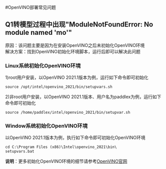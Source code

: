 #OpenVINO部署常见问题

## Q1转模型过程中出现"ModuleNotFoundError: No module named 'mo'"  

原因：该问题主要是因为在安装OpenVINO之后未初始化OpenVINO环境  
解决方案：找到OpenVINO初始化环境脚本，运行后即可以解决此问题  

### Linux系统初始化OpenVINO环境
1)root用户安装，以OpenVINO 2021.1版本为例，运行如下命令即可初始化  

```
source /opt/intel/openvino_2021/bin/setupvars.sh
```
  
2)非root用户安装，以OpenVINO 2021.1版本、用户名为paddlex为例，运行如下命令即可初始化
  
```
source /home/paddlex/intel/openvino_2021/bin/setupvar.sh
```
  
### Window系统初始化OpenVINO环境
以OpenVINO 2021.1版本为例，执行如下命令即可初始化OpenVINO环境  

```
cd C:\Program Files (x86)\Intel\openvino_2021\bin\
setupvars.bat
```

**说明**：更多初始化OpenVINO环境的细节请参考[OpenVINO官网](https://docs.openvinotoolkit.org/latest/index.html)
